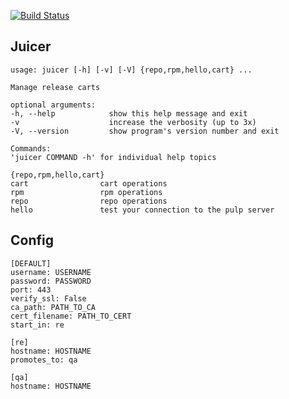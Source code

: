 [![Build Status](https://api.travis-ci.org/tbielawa/juicer.png)](https://travis-ci.org/tbielawa/juicer/)


Juicer
------
```
usage: juicer [-h] [-v] [-V] {repo,rpm,hello,cart} ...

Manage release carts

optional arguments:
-h, --help            show this help message and exit
-v                    increase the verbosity (up to 3x)
-V, --version         show program's version number and exit

Commands:
'juicer COMMAND -h' for individual help topics

{repo,rpm,hello,cart}
cart                cart operations
rpm                 rpm operations
repo                repo operations
hello               test your connection to the pulp server
```

Config
------
```
[DEFAULT]
username: USERNAME
password: PASSWORD
port: 443
verify_ssl: False
ca_path: PATH_TO_CA
cert_filename: PATH_TO_CERT
start_in: re

[re]
hostname: HOSTNAME
promotes_to: qa

[qa]
hostname: HOSTNAME
```
